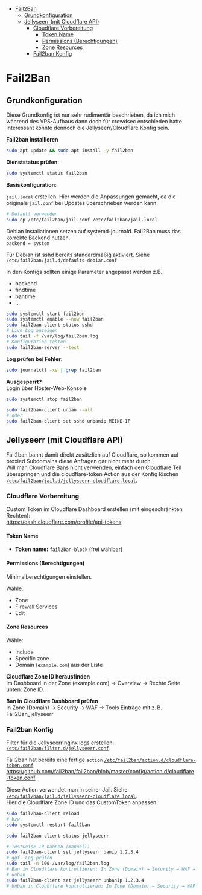 - [Fail2Ban](#fail2ban)
  - [Grundkonfiguration](#grundkonfiguration)
  - [Jellyseerr (mit Cloudflare API)](#jellyseerr-mit-cloudflare-api)
    - [Cloudflare Vorbereitung](#cloudflare-vorbereitung)
      - [Token Name](#token-name)
      - [Permissions (Berechtigungen)](#permissions-berechtigungen)
      - [Zone Resources](#zone-resources)
    - [Fail2ban Konfig](#fail2ban-konfig)


# Fail2Ban

## Grundkonfiguration

Diese Grundkonfig ist nur sehr rudimentär beschrieben, da ich mich während des VPS-Aufbaus dann doch für crowdsec entschieden hatte.  
Interessant könnte dennoch die Jellyseerr/Cloudflare Konfig sein.

**Fail2ban installieren**

```bash
sudo apt update && sudo apt install -y fail2ban
```

**Dienststatus prüfen**:
```bash
sudo systemctl status fail2ban
```

**Basiskonfiguration**:

`jail.local` erstellen. Hier werden die Anpassungen gemacht, da die originale `jail.conf` bei Updates überschrieben werden kann:

```bash
# Default verwenden
sudo cp /etc/fail2ban/jail.conf /etc/fail2ban/jail.local
```

Debian Installationen setzen auf systemd-journald. Fail2Ban muss das korrekte Backend nutzen.  
`backend = system`

Für Debian ist sshd bereits standardmäßig aktiviert.
Siehe
`/etc/fail2ban/jail.d/defaults-debian.conf`

In den Konfigs sollten einige Parameter angepasst werden
z.B. 
- backend
- findtime
- bantime
- ...

```bash
sudo systemctl start fail2ban
sudo systemctl enable --now fail2ban
sudo fail2ban-client status sshd
# Live Log anzeigen
sudo tail -f /var/log/fail2ban.log
# Konfiguration testen
sudo fail2ban-server --test
```

**Log prüfen bei Fehler**:

```bash
sudo journalctl -xe | grep fail2ban
```

**Ausgesperrt?**  
Login über Hoster-Web-Konsole
```bash
sudo systemctl stop fail2ban

sudo fail2ban-client unban --all
# oder
sudo fail2ban-client set sshd unbanip MEINE-IP
```

## Jellyseerr (mit Cloudflare API)

Fail2ban bannt damit direkt zusätzlich auf Cloudflare, so kommen auf proxied Subdomains diese Anfragen gar nicht mehr durch.  
Will man Cloudflare Bans nicht verwenden, einfach den Cloudflare Teil überspringen und die cloudflare-token Action aus der Konfig löschen
[`/etc/fail2ban/jail.d/jellyseerr-cloudflare.local`](jail.d/jellyseerr-cloudflare.local).  

### Cloudflare Vorbereitung

Custom Token im Cloudflare Dashboard erstellen (mit eingeschränkten Rechten):  
https://dash.cloudflare.com/profile/api-tokens

#### Token Name
* **Token name:** `fail2ban-block` (frei wählbar)  

#### Permissions (Berechtigungen)

Minimalberechtigungen einstellen.

Wähle:
* Zone
* Firewall Services
* Edit

#### Zone Resources
Wähle:
* Include
* Specific zone
* Domain (`example.com`) aus der Liste

**Cloudflare Zone ID herausfinden**  
Im Dashboard in der Zone (example.com) → Overview → Rechte Seite unten: Zone ID.

**Ban in Cloudflare Dashboard prüfen**  
In Zone (Domain) → Security → WAF → Tools 
Einträge mit z. B. Fail2Ban_jellyseerr

### Fail2ban Konfig

Filter für die Jellyseerr nginx logs erstellen:
[`/etc/fail2ban/filter.d/jellyseerr.conf`](filter.d/jellyseerr.conf)

Fail2ban hat bereits eine fertige `action`
[`/etc/fail2ban/action.d/cloudflare-token.conf`](action.d/cloudflare-token.conf)  
https://github.com/fail2ban/fail2ban/blob/master/config/action.d/cloudflare-token.conf

Diese Action verwendet man in seiner Jail.
Siehe [`/etc/fail2ban/jail.d/jellyseerr-cloudflare.local`](jail.d/jellyseerr-cloudflare.local).  
Hier die Cloudflare Zone ID und das CustomToken anpassen. 

```bash
sudo fail2ban-client reload
# bzw.
sudo systemctl restart fail2ban

sudo fail2ban-client status jellyseerr

# Testweise IP bannen (manuell)
sudo fail2ban-client set jellyseerr banip 1.2.3.4
# ggf. Log prüfen
sudo tail -n 100 /var/log/fail2ban.log
# Ban in Cloudflare kontrollieren: In Zone (Domain) → Security → WAF → Tools 
# unban
sudo fail2ban-client set jellyseerr unbanip 1.2.3.4
# Unban in Cloudflare kontrollieren: In Zone (Domain) → Security → WAF → Tools 

```







